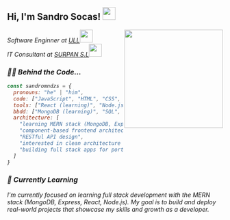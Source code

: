 <h2>Hi, I'm Sandro Socas! <img src="https://media3.giphy.com/media/v1.Y2lkPTc5MGI3NjExMXdkMG9xdTRrbXlqaGc1ZGJqbjl0NG5sMzN2NTJmMWxuaHF5d3hxdCZlcD12MV9pbnRlcm5hbF9naWZfYnlfaWQmY3Q9Zw/dvdcBNbAiNVT9Z0iwP/giphy.gif" width="30"></h2> 
<img align='right' src="https://media1.giphy.com/media/v1.Y2lkPTc5MGI3NjExeWZucmtnNWhuMTkwMGJmMDgzamxsanR2aW5vcXUydXFrN285M216dyZlcD12MV9pbnRlcm5hbF9naWZfYnlfaWQmY3Q9Zw/Rpl1sod1vCXK0L2SUN/giphy.gif" width="230">
<p><em>Software Enginner at <a href="https://www.ull.es/">ULL</a><img src="https://media.giphy.com/media/fYSnHlufseco8Fh93Z/giphy.gif" width="30"></br>IT Consultant at <a href="https://surpan.com/">SURPAN S.L</a><img src="https://media.giphy.com/media/WUlplcMpOCEmTGBtBW/giphy.gif" width="30">


### 👨‍💻 Behind the Code...


```javascript
const sandromndzs = {
  pronouns: "he" | "him",
  code: ["JavaScript", "HTML", "CSS", "Ruby", "Python", "C++", "C"],
  tools: ["React (learning)", "Node.js(learning)", "Express(learning)", "Angular", "Git"],
  bbdd: ["MongoDB (learning)", "SQL", "SAP HANA"],
  architecture: [
    "learning MERN stack (MongoDB, Express, React, Node.js)",
    "component-based frontend architecture",
    "RESTful API design",
    "interested in clean architecture principles",
    "building full stack apps for portfolio"
  ]
}
```
### 🧠 Currently Learning
I'm currently focused on learning full stack development with the MERN stack (MongoDB, Express, React, Node.js). My goal is to build and deploy real-world projects that showcase my skills and growth as a developer.
